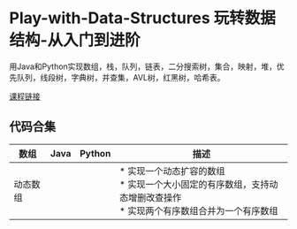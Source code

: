 # Play-with-Data-Structures 玩转数据结构-从入门到进阶
用Java和Python实现数组，栈，队列，链表，二分搜索树，集合，映射，堆，优先队列，线段树，字典树，并查集，AVL树，红黑树，哈希表。

[课程链接](https://coding.imooc.com/class/207.html)

## 代码合集
|  数组   |   Java   |   Python   | 描述 |
|  ----   |    ----  |  ------    |----|
|  动态数组   |         |         | * 实现一个动态扩容的数组 <br> * 实现一个大小固定的有序数组，支持动态增删改查操作 <br> * 实现两个有序数组合并为一个有序数组 |
